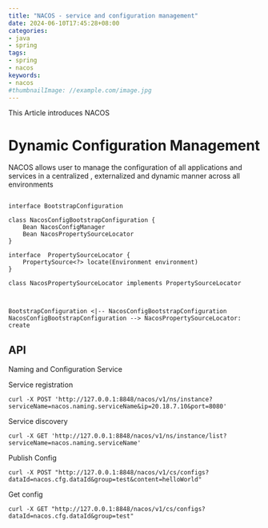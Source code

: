```yaml
---
title: "NACOS - service and configuration management"
date: 2024-06-10T17:45:28+08:00
categories:
- java
- spring
tags:
- spring
- nacos
keywords:
- nacos
#thumbnailImage: //example.com/image.jpg
---
```

This Article introduces NACOS 

<!--more-->

# Dynamic Configuration Management

NACOS allows user to manage the configuration of all applications and services in a centralized , externalized and dynamic manner across all environments





```plantuml

interface BootstrapConfiguration 

class NacosConfigBootstrapConfiguration {
    Bean NacosConfigManager
    Bean NacosPropertySourceLocator
}

interface  PropertySourceLocator {
    PropertySource<?> locate(Environment environment)
}

class NacosPropertySourceLocator implements PropertySourceLocator



BootstrapConfiguration <|-- NacosConfigBootstrapConfiguration 
NacosConfigBootstrapConfiguration --> NacosPropertySourceLocator: create

```

## API
Naming and Configuration Service

Service registration
```
curl -X POST 'http://127.0.0.1:8848/nacos/v1/ns/instance?serviceName=nacos.naming.serviceName&ip=20.18.7.10&port=8080'
```
Service discovery
```
curl -X GET 'http://127.0.0.1:8848/nacos/v1/ns/instance/list?serviceName=nacos.naming.serviceName'
```
Publish Config
```
curl -X POST "http://127.0.0.1:8848/nacos/v1/cs/configs?dataId=nacos.cfg.dataId&group=test&content=helloWorld"
```
Get config
```
curl -X GET "http://127.0.0.1:8848/nacos/v1/cs/configs?dataId=nacos.cfg.dataId&group=test"
```




